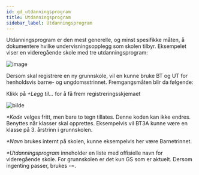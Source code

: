 ```yaml
---
id: gd_utdanningsprogram
title: Utdanningsprogram
sidebar_label: Utdanningsprogram
---
```

Utdanningsprogram er den mest generelle, og minst spesifikke måten, å dokumentere hvilke undervisningsopplegg som skolen tilbyr.
Eksempelet viser en videregående skole med tre utdanningsprogram:

![image](https://user-images.githubusercontent.com/80097133/120633181-24541600-c46a-11eb-93d9-3e296a7504cc.png)

Dersom skal registrere en ny grunnskole, vil en kunne bruke BT og UT for henholdsvis barne- og ungdomsstrinnet. Fremgangsmåten blir da følgende:

Klikk på _+Legg til..._ for å få frem registreringsskjemaet

![bilde](https://user-images.githubusercontent.com/80097133/147214048-6ee008ce-7d2c-46fb-9b39-ac172fe675d5.png)

_*Kode_ velges fritt, men bare to tegn tillates. Denne koden kan ikke endres. Benyttes når klasser skal opprettes. Eksempelvis vil BT3A kunne være en klasse på 3. årstrinn i grunnskolen.

_*Navn_ brukes internt på skolen, kunne eksempelvis her være Barnetrinnet.

_*Utdanningsprogram_ inneholder en liste med offisielle navn for videregående skole. For grunnskolen er det kun GS som er aktuelt. Dersom ingenting passer, brukes -=.
